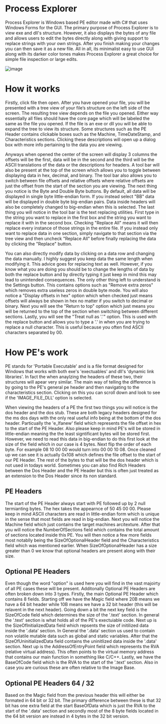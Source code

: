# Process Explorer
Process Explorer is Windows based PE editor made with C# that uses Windows Forms for the GUI. The primary purpose of Process Explorer is to view exe and dll's structure. 
However, it also displays the bytes of any file and allows users to edit the bytes directly along with giving support to replace strings with your own strings. After you finish
making your changes you can then save it as a new file. All in all, its minimalist easy to use GUI along with its darker color tones makes Process Explorer a great choice for 
simple file inspection or large edits.

![image](https://github.com/CloneLTaps/ProcessExplorer/assets/83735831/0b4347fc-a8d4-4881-b4cd-4e4f901e14fd)

# How it works
Firstly, click file then open. After you have opened your file, you will be presented with a tree view of your file’s structure on the left side of the screen. The resulting tree
view depends on the file you opened. Either way essentially all files should have the core page which will be labeled the same as the file you opened. If the file is an exe or dll
you will be able to expand the tree to view its structure. Some structures such as the PE Header contains clickable boxes such as the Machine, TimeDateStamp, and Characteristics
sections. Clicking these descriptions will open up a dialog box with more info pertaining to the data you are viewing.

Anyways when opened the center of the screen will display 3 columns the offsets will be the first, data will be in the second and the third will be the ASCII translations of the data
or the descriptions for headers. A tool bar will also be present at the top of the screen which allows you to toggle between displaying data in hex, decimal, and binary. The tool bar 
also allows you to switch between file offsets and relative offsets where relative offsets are just the offset from the start of the section you are viewing. The next thing you notice is 
the Byte and Double Byte buttons. By default, all data will be displayed in single byte little-endian form. If you instead select "BB" data will be displayed in double byte big-endian pairs.
Data inside headers will also be completely changed to big-endian when this is selected. The last thing you will notice
in the tool bar is the text replacing utilities. First type in the string you want to replace in the first box and the string you want to replace it with in the second box. Checking 
"Replace All" means it will then replace every instance of those strings in the entire file. If you instead only want to replace data in one section, simply navigate to that section via
the tree view and then uncheck "Replace All" before finally replacing the data by clicking the "Replace" button.
 
You can also directly modify data by clicking on a data row and changing the data manually. I highly suggest you keep data the same length when modifying it. This advice goes for replacing 
text as well. However, if you know what you are doing you should be to change the lengths of data by both the replace button and by directly typing it just keep in mind this may lead to unintended
consequences. The only other thing left to understand is the Settings button. This contains options such as "Remove extra zeros" which removes extra useless zeros in double byte mode. You will also
notice a "Display offsets in hex" option which when checked just means offsets will always be shown in hex no matter if you switch to decimal or binary. Next you will see the "Return to top" option
which just means you will be returned to the top of the section when switching between different sections. Lastly, you will see the "Treat null as '.'" option. This is used with the replace button 
and allows you to type a '.' in when you are trying to replace a null character. This is useful because you often find ASCII characters separated by 00.

# How PE's work
PE stands for 'Portable Executable' and is a file format designed for Windows that works with both exe's 'exectuables' and dll's 'dynamic link libraries'. In fact the when anaylzing the headers of these
two, their structures will apear very similar. The main way of telling the difference is by going to the PE's general pe header and then navigating to the characteristics section. Clicking on this you can scroll 
down and look to see if the 'IMAGE_FILE_DLL' option is selected. 

When viewing the headers of a PE the first two things you will notice is the dos header and the dos stub. These are both legacy headers designed for the ms dos days with the only real useful info being at the bottom
of the dos header. Particually the 'e_lfanew' field which represents the file offset in hex to the start of the PE Header. Also please keep in mind PE's will be stored in little-endian meaning the the least signtificant
bytes will be stored first. However, we need to read this data in big-endian to do this first look at the size of the field which in our case is 4 bytes. Next flip the order of each byte. For example 08 10 00 00
would turn into 00 00 10 08. Once cleaned up we can see it is actually 0x108 which defines the file offset to the start of our PE Header. The rest of the bytes to that will be the dos header which is not used in todays
world. Sometimes you can also find Rich Headers between the Dos Header and the PE Header but this is often just treated as an extension to the Dos Header since its non standard. 

## PE Headers
The start of the PE Header always start with PE followed up by 2 null termianting bytes. The hex takes the appearnce of 50 45 00 00. Please keep in mind ASCII characters are read in little-endian form which is unique in the 
sense that most fields are read in big-endian. Next you will notice the Machine field which just contains the target machines arcitexture. After that you will notice the NumberOfSections field which contains the total amount 
of sections located inside this PE. You will then notice a few more fields most notablly being the SizeOfOptionalHeader field and the Characteristics field which was mentioned earlier. When SizeOfOptionalHeader has a size 
greater than 0 we know that optional headers are present along with their size.

## Optional PE Headers
Even though the word "option" is used here you will find in the vast majoirty of all PE cases these will be present. Additonally Optional PE Headers are often broken down into 3 types. Firstly, the main Optional PE Header 
which contains 8 fields. Starting off we have the Magic field where 20B means we have a 64 bit header while 10B means we have a 32 bit header (this will be relavent in the next header). Going down a bit the next key field 
is the SizeOfCode field which determines the size of the '.text' section. In general the '.text' section is what holds all of the PE's exectuiable code. Next up is the SizeOfInitializedData field which repsents
the size of initilized data inside the '.data' section. In General the '.data' section us used to contain non volatile mutable data such as global and static variables. After that the SizeOfUninitializedData field 
contains the uninitlized data inside the '.data' section. Next up is the AddressOfEntryPoint field which represents the RVA (relative virtual address). This often points to the virtual memory address that contains
our main function in something like C/C++. Lastly, we have the BaseOfCode field which is the RVA to the start of the '.text' section. Also in case you are curious these are often relative to the Image Base.

## Optional PE Headers 64 / 32
Based on the Magic field from the previous header this will either be formated in 64 bit or 32 bit. The primary difference between these is that 32 bit has one extra field at the start BaseOfData which is just the RVA
to the start of the '.data' section and secondly most of the 8 byte fields located in the 64 bit version are instead in 4 bytes in the 32 bit version.














